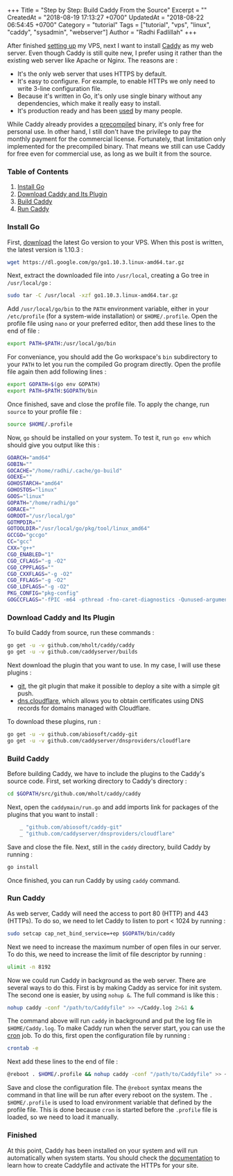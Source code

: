 +++
Title = "Step by Step: Build Caddy From the Source"
Excerpt = ""
CreatedAt = "2018-08-19 17:13:27 +0700"
UpdatedAt = "2018-08-22 06:54:45 +0700"
Category = "tutorial"
Tags = ["tutorial", "vps", "linux", "caddy", "sysadmin", "webserver"]
Author = "Radhi Fadlillah"
+++

After finished [setting up](/post/2018-08-18-setting-up-a-new-vps) my VPS, next I want to install [Caddy](https://caddyserver.com) as my web server. Even though Caddy is still quite new, I prefer using it rather than the existing web server like Apache or Nginx. The reasons are :

- It's the only web server that uses HTTPS by default.
- It's easy to configure. For example, to enable HTTPs we only need to write 3-line configuration file.
- Because it's written in Go, it's only use single binary without any dependencies, which make it really easy to install.
- It's production ready and has been [used](https://caddyserver.com/stats) by many people.

While Caddy already provides a [precompiled](https://caddyserver.com/download) binary, it's only free for personal use. In other hand, I still don't have the privilege to pay the monthly payment for the commercial license. Fortunately, that limitation only implemented for the precompiled binary. That means we still can use Caddy for free even for commercial use, as long as we built it from the source.

### Table of Contents

1. [Install Go](#install-go)
2. [Download Caddy and Its Plugin](#download-caddy-and-its-plugin)
3. [Build Caddy](#build-caddy)
4. [Run Caddy](#run-caddy)

### Install Go

First, [download](https://golang.org/dl/) the latest Go version to your VPS. When this post is written, the latest version is 1.10.3 :

```bash
wget https://dl.google.com/go/go1.10.3.linux-amd64.tar.gz
```

Next, extract the downloaded file into `/usr/local`, creating a Go tree in `/usr/local/go` :

```bash
sudo tar -C /usr/local -xzf go1.10.3.linux-amd64.tar.gz
```

Add `/usr/local/go/bin` to the `PATH` environment variable, either in your `/etc/profile` (for a system-wide installation) or `$HOME/.profile`. Open the profile file using `nano` or your preferred editor, then add these lines to the end of file :

```bash
export PATH=$PATH:/usr/local/go/bin
```

For conveniance, you should add the Go workspace's `bin` subdirectory to your `PATH` to let you run the compiled Go program directly. Open the profile file again then add following lines :

```bash
export GOPATH=$(go env GOPATH)
export PATH=$PATH:$GOPATH/bin
```

Once finished, save and close the profile file. To apply the change, run `source` to your profile file :

```bash
source $HOME/.profile
```

Now, `go` should be installed on your system. To test it, run `go env` which should give you output like this :

```bash
GOARCH="amd64"
GOBIN=""
GOCACHE="/home/radhi/.cache/go-build"
GOEXE=""
GOHOSTARCH="amd64"
GOHOSTOS="linux"
GOOS="linux"
GOPATH="/home/radhi/go"
GORACE=""
GOROOT="/usr/local/go"
GOTMPDIR=""
GOTOOLDIR="/usr/local/go/pkg/tool/linux_amd64"
GCCGO="gccgo"
CC="gcc"
CXX="g++"
CGO_ENABLED="1"
CGO_CFLAGS="-g -O2"
CGO_CPPFLAGS=""
CGO_CXXFLAGS="-g -O2"
CGO_FFLAGS="-g -O2"
CGO_LDFLAGS="-g -O2"
PKG_CONFIG="pkg-config"
GOGCCFLAGS="-fPIC -m64 -pthread -fno-caret-diagnostics -Qunused-arguments -fmessage-length=0 -fdebug-prefix-map=/tmp/go-build238814194=/tmp/go-build -gno-record-gcc-switches"
```

### Download Caddy and Its Plugin

To build Caddy from source, run these commands :

```bash
go get -u -v github.com/mholt/caddy/caddy
go get -u -v github.com/caddyserver/builds
```

Next download the plugin that you want to use. In my case, I will use these plugins :

- [git](https://github.com/abiosoft/caddy-git), the git plugin that make it possible to deploy a site with a simple git push.
- [dns.cloudflare](https://github.com/caddyserver/dnsproviders/tree/master/cloudflare), which allows you to obtain certificates using DNS records for domains managed with Cloudflare.

To download these plugins, run :

```bash
go get -u -v github.com/abiosoft/caddy-git
go get -u -v github.com/caddyserver/dnsproviders/cloudflare
```

### Build Caddy

Before building Caddy, we have to include the plugins to the Caddy's source code. First, set working directory to Caddy's directory :

```bash
cd $GOPATH/src/github.com/mholt/caddy/caddy
```

Next, open the `caddymain/run.go` and add imports link for packages of the plugins that you want to install :

```go
    _ "github.com/abiosoft/caddy-git"
    _ "github.com/caddyserver/dnsproviders/cloudflare"
```

Save and close the file. Next, still in the `caddy` directory, build Caddy by running :

```bash
go install
```

Once finished, you can run Caddy by using `caddy` command.

### Run Caddy

As web server, Caddy will need the access to port 80 (HTTP) and 443 (HTTPs). To do so, we need to let Caddy to listen to port < 1024 by running :

```bash
sudo setcap cap_net_bind_service=+ep $GOPATH/bin/caddy
```

Next we need to increase the maximum number of open files in our server. To do this, we need to increase the limit of file descriptor by running :

```bash
ulimit -n 8192
```

Now we could run Caddy in background as the web server. There are several ways to do this. First is by making Caddy as service for init system. The second one is easier, by using `nohup &`. The full command is like this :

```bash
nohup caddy -conf "/path/to/Caddyfile" >> ~/Caddy.log 2>&1 &
```

The command above will run `caddy` in background and put the log file in `$HOME/Caddy.log`. To make Caddy run when the server start, you can use the [cron](https://en.wikipedia.org/wiki/Cron) job. To do this, first open the configuration file by running :

```bash
crontab -e
```

Next add these lines to the end of file :

```bash
@reboot . $HOME/.profile && nohup caddy -conf "/path/to/Caddyfile" >> ~/Caddy.log 2>&1 &
```

Save and close the configuration file. The `@reboot` syntax means the command in that line will be run after every reboot on the system. The `. $HOME/.profile` is used to load environment variable that defined by the profile file. This is done because `cron` is started before the `.profile` file is loaded, so we need to load it manually.

### Finished

At this point, Caddy has been installed on your system and will run automatically when system starts. You should check the [documentation](https://caddyserver.com/docs) to learn how to create Caddyfile and activate the HTTPs for your site.
